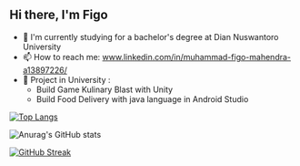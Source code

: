 ## Hi there, I'm Figo

- 🔭 I'm currently studying for a bachelor's degree at Dian Nuswantoro University
- 📫 How to reach me: www.linkedin.com/in/muhammad-figo-mahendra-a13897226/
- 🌱 Project in University :
    - Build Game Kulinary Blast with Unity
    - Build Food Delivery with java language in Android Studio

[![Top Langs](https://github-readme-stats.vercel.app/api/top-langs/?username=figs24&layout=compact&theme=radical&border_color=141E61)](https://github.com/anuraghazra/github-readme-stats)

![Anurag's GitHub stats](https://github-readme-stats.vercel.app/api?username=figs24&show_icons=true&theme=radical&border_color=141E61)

[![GitHub Streak](https://github-readme-streak-stats.herokuapp.com?user=figs24&theme=radical&border=141E61)](https://git.io/streak-stats)
